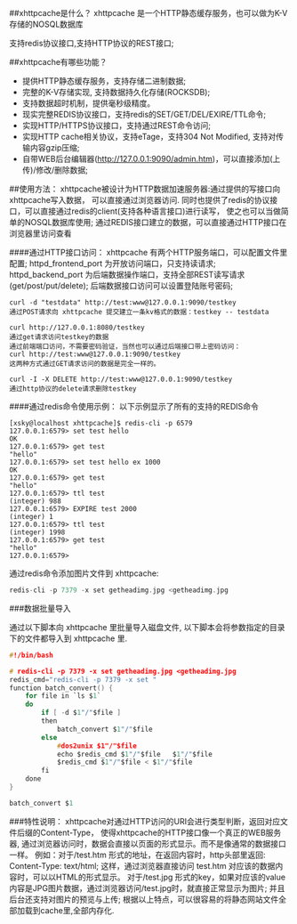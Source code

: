 
##xhttpcache是什么？
xhttpcache 是一个HTTP静态缓存服务，也可以做为K-V存储的NOSQL数据库

支持redis协议接口,支持HTTP协议的REST接口;

##xhttpcache有哪些功能？
* 提供HTTP静态缓存服务，支持存储二进制数据; 
* 完整的K-V存储实现,  支持数据持久化存储(ROCKSDB); 
* 支持数据超时机制，提供毫秒级精度。
* 现实完整REDIS协议接口，支持redis的SET/GET/DEL/EXIRE/TTL命令;
* 实现HTTP/HTTPS协议接口，支持通过REST命令访问;
* 实现HTTP cache相关协议，支持eTage，支持304 Not Modified, 支持对传输内容gzip压缩;
* 自带WEB后台编辑器(http://127.0.0.1:9090/admin.htm)，可以直接添加(上传)/修改/删除数据;
    
##使用方法：
xhttpcache被设计为HTTP数据加速服务器:通过提供的写接口向xhttpcache写入数据，
可以直接通过浏览器访问.
同时也提供了redis的协议接口，可以直接通过redis的client(支持各种语言接口)进行读写，
使之也可以当做简单的NOSQL数据库使用;
通过REDIS接口建立的数据，可以直接通过HTTP接口在浏览器里访问查看
    
####通过HTTP接口访问：
xhttpcache 有两个HTTP服务端口，可以配置文件里配置;
httpd_frontend_port 为开放访问端口，只支持读请求;
httpd_backend_port  为后端数据操作端口，支持全部REST读写请求(get/post/put/delete);
后端数据接口访问可以设置登陆账号密码;

    curl -d "testdata" http://test:www@127.0.0.1:9090/testkey
    通过POST请求向 xhttpcache 提交建立一条kv格式的数据：testkey -- testdata
    
    curl http://127.0.0.1:8080/testkey
    通过get请求访问testkey的数据
    通过前端端口访问，不需要密码验证，当然也可以通过后端接口带上密码访问：
    curl http://test:www@127.0.0.1:9090/testkey
    这两种方式通过GET请求访问的数据是完全一样的。
    
    curl -I -X DELETE http://test:www@127.0.0.1:9090/testkey
    通过http协议的delete请求删除testkey
    
    
####通过redis命令使用示例：
以下示例显示了所有的支持的REDIS命令

    [xsky@localhost xhttpcache]$ redis-cli -p 6579
    127.0.0.1:6579> set test hello 
    OK
    127.0.0.1:6579> get test
    "hello"
    127.0.0.1:6579> set test hello ex 1000
    OK
    127.0.0.1:6579> get test
    "hello"
    127.0.0.1:6579> ttl test
    (integer) 988
    127.0.0.1:6579> EXPIRE test 2000
    (integer) 1
    127.0.0.1:6579> ttl test
    (integer) 1998
    127.0.0.1:6579> get test
    "hello"
    127.0.0.1:6579> 

通过redis命令添加图片文件到 xhttpcache:
```c
redis-cli -p 7379 -x set getheadimg.jpg <getheadimg.jpg
```

###数据批量导入

通过以下脚本向 xhttpcache 里批量导入磁盘文件,
以下脚本会将参数指定的目录下的文件都导入到 xhttpcache 里.

```c
#!/bin/bash

# redis-cli -p 7379 -x set getheadimg.jpg <getheadimg.jpg
redis_cmd="redis-cli -p 7379 -x set "
function batch_convert() {
    for file in `ls $1`
    do
        if [ -d $1"/"$file ]
        then
            batch_convert $1"/"$file
        else
            #dos2unix $1"/"$file
            echo $redis_cmd $1"/"$file   $1"/"$file
            $redis_cmd $1"/"$file < $1"/"$file
        fi
    done
}

batch_convert $1

```
    
###特性说明：
    xhttpcache对通过HTTP访问的URI会进行类型判断，返回对应文件后缀的Content-Type，
    使得xhttpcache的HTTP接口像一个真正的WEB服务器,
    通过浏览器访问时，数据会直接以页面的形式显示。而不是像通常的数据接口一样。
    例如：对于/test.htm 形式的地址，在返回内容时，http头部里返回: Content-Type: text/html;
    这样，通过浏览器直接访问 test.htm 对应该的数据内容时，可以以HTML的形式显示。
    对于/test.jpg 形式的key，如果对应该的value内容是JPG图片数据，通过浏览器访问/test.jpg时，就直接正常显示为图片;
    并且后台还支持对图片的预览与上传;
    根据以上特点，可以很容易的将静态网站文件全部加载到cache里,全部内存化.




